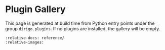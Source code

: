 # Plugin Gallery

This page is generated at build time from Python entry points under the group `dirigo.plugins`.
If no plugins are installed, the gallery will be empty.

```{include} _generated/plugin-gallery.md
:relative-docs: reference/
:relative-images:
```
